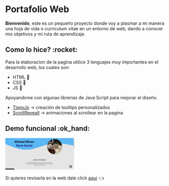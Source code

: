 <h1>Portafolio Web</h1>

<b>Bienvenido</b>, este es un pequeño proyecto donde voy a plasmar a mi manera una hoja de vida o curriculum vitae en un entorno de web, dando a conocer mis objetivos y mi ruta de aprendizaje.

<h2>Como lo hice? :rocket:</h2>

Para la elaboracion de la pagina utilice 3 lenguajes muy importantes en el desarrollo web, los cuales son:

- HTML :sparkler:
- CSS :balloon:
- JS :crystal_ball:

Apoyandome con algunas librerias de Java Script para mejorar el diseño.

- <a href="https://atomiks.github.io/tippyjs/">TippyJs</a> -> creación de tooltips personalizados 
- <a href="https://scrollrevealjs.org/">ScrollReveall</a> -> animaciones al scrollear en la pagina

<h2>Demo funcional :ok_hand:</h2>

<img src="img/demo.png" height="100" widht="100"/>

Si quieres revisarla en la web dale click <a href="https://michaelparra.netlify.app/">aqui</a> :point_left: